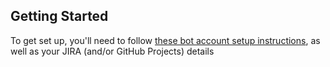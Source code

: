 ## Getting Started

To get set up, you'll need to follow [these bot account setup instructions](https://discordpy.readthedocs.io/en/stable/discord.html), as well as your JIRA (and/or GitHub Projects) details 

